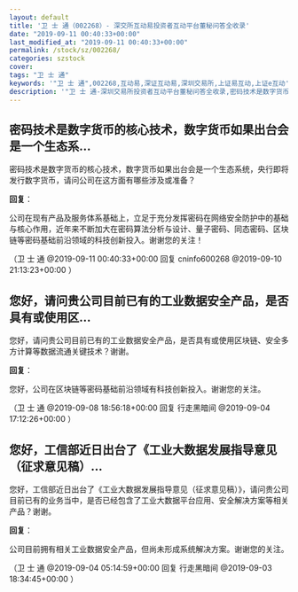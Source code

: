 ```yaml
---
layout: default
title: '卫 士 通（002268）- 深交所互动易投资者互动平台董秘问答全收录'
date: "2019-09-11 00:40:33+00:00"
last_modified_at: "2019-09-11 00:40:33+00:00"
permalink: /stock/sz/002268/
categories: szstock
cover: 
tags: "卫 士 通"
keywords: '"卫 士 通",002268,互动易,深证互动易,深圳交易所,上证易互动,上证e互动'
description: '"卫 士 通-深圳交易所投资者互动平台董秘问答全收录,密码技术是数字货币的核心技术，数字货币如果出台会是一个生态系统，央行即将发行数字货币，请问公司在这方面有哪些涉及或准备？"'
---
```


## 密码技术是数字货币的核心技术，数字货币如果出台会是一个生态系...

密码技术是数字货币的核心技术，数字货币如果出台会是一个生态系统，央行即将发行数字货币，请问公司在这方面有哪些涉及或准备？

**回复**：

公司在现有产品及服务体系基础上，立足于充分发挥密码在网络安全防护中的基础与核心作用，近年来不断加大在密码算法分析与设计、量子密码、同态密码、区块链等密码基础前沿领域的科技创新投入。谢谢您的关注！ 

（卫 士 通  @2019-09-11 00:40:33+00:00 回复 cninfo600268  @2019-09-10 21:13:23+00:00 ）

## 您好，请问贵公司目前已有的工业数据安全产品，是否具有或使用区...

您好，请问贵公司目前已有的工业数据安全产品，是否具有或使用区块链、安全多方计算等数据流通关键技术？谢谢。

**回复**：

您好，公司在区块链等密码基础前沿领域有科技创新投入。谢谢您的关注。 

（卫 士 通  @2019-09-08 18:56:18+00:00 回复 行走黑暗间  @2019-09-04 17:12:26+00:00 ）

## 您好，工信部近日出台了《工业大数据发展指导意见（征求意见稿）...

您好，工信部近日出台了《工业大数据发展指导意见（征求意见稿）》，请问贵公司目前已有的业务当中，是否已经包含了工业大数据平台应用、安全解决方案等相关产品？谢谢。

**回复**：

公司目前拥有相关工业数据安全产品，但尚未形成系统解决方案。谢谢您的关注。 

（卫 士 通  @2019-09-04 05:14:59+00:00 回复 行走黑暗间  @2019-09-03 18:34:45+00:00 ）

